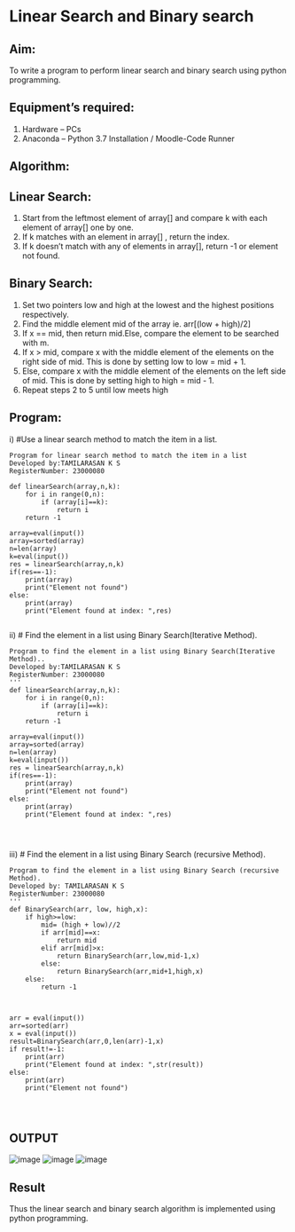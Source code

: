 # Linear Search and Binary search
## Aim:
To write a program to perform linear search and binary search using python programming.
## Equipment’s required:
1.	Hardware – PCs
2.	Anaconda – Python 3.7 Installation / Moodle-Code Runner
## Algorithm:
## Linear Search:
1.	Start from the leftmost element of array[] and compare k with each element of array[] one by one.
2.	If k matches with an element in array[] , return the index.
3.	If k doesn’t match with any of elements in array[], return -1 or element not found.
## Binary Search:
1.	Set two pointers low and high at the lowest and the highest positions respectively.
2.	Find the middle element mid of the array ie. arr[(low + high)/2]
3.	If x == mid, then return mid.Else, compare the element to be searched with m.
4.	If x > mid, compare x with the middle element of the elements on the right side of mid. This is done by setting low to low = mid + 1.
5.	Else, compare x with the middle element of the elements on the left side of mid. This is done by setting high to high = mid - 1.
6.	Repeat steps 2 to 5 until low meets high
## Program:
i)	#Use a linear search method to match the item in a list.
```
Program for linear search method to match the item in a list
Developed by:TAMILARASAN K S
RegisterNumber: 23000080

def linearSearch(array,n,k):
    for i in range(0,n):
        if (array[i]==k):
            return i
    return -1

array=eval(input())
array=sorted(array)
n=len(array)
k=eval(input())
res = linearSearch(array,n,k)
if(res==-1):
    print(array)
    print("Element not found")
else:
    print(array)
    print("Element found at index: ",res)


```
ii)	# Find the element in a list using Binary Search(Iterative Method).
```
Program to find the element in a list using Binary Search(Iterative Method)..
Developed by:TAMILARASAN K S
RegisterNumber: 23000080
'''
def linearSearch(array,n,k):
    for i in range(0,n):
        if (array[i]==k):
            return i
    return -1

array=eval(input())
array=sorted(array)
n=len(array)
k=eval(input())
res = linearSearch(array,n,k)
if(res==-1):
    print(array)
    print("Element not found")
else:
    print(array)
    print("Element found at index: ",res)




```
iii)	# Find the element in a list using Binary Search (recursive Method).
```
Program to find the element in a list using Binary Search (recursive Method).
Developed by: TAMILARASAN K S
RegisterNumber: 23000080
'''
def BinarySearch(arr, low, high,x):
    if high>=low:
        mid= (high + low)//2
        if arr[mid]==x:
            return mid
        elif arr[mid]>x:
            return BinarySearch(arr,low,mid-1,x)
        else:
            return BinarySearch(arr,mid+1,high,x)
    else:
        return -1
    
    
    
arr = eval(input())
arr=sorted(arr)
x = eval(input())
result=BinarySearch(arr,0,len(arr)-1,x)
if result!=-1:
    print(arr)
    print("Element found at index: ",str(result))
else:
    print(arr)
    print("Element not found")




```
## OUTPUT
![image](https://github.com/KSTamilarasan17/Search-Algorithm/assets/138849236/0ed3569a-2153-46fa-b450-5eff65d797fb)
![image](https://github.com/KSTamilarasan17/Search-Algorithm/assets/138849236/53bb7952-ca5b-4a79-bdf1-f5bba42f67aa)
![image](https://github.com/KSTamilarasan17/Search-Algorithm/assets/138849236/8ebe65b1-69d0-4edd-8163-34ce1c95b8b8)







## Result
Thus the linear search and binary search algorithm is implemented using python programming.
